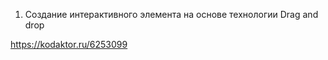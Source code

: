 1. Создание интерактивного элемента на основе технологии Drag and drop

https://kodaktor.ru/6253099
